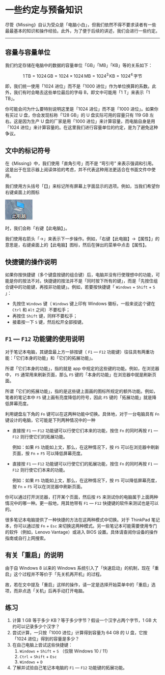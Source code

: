 # 一些约定与预备知识

尽管《Missing》自认为受众是「电脑小白」，但我们依然不得不要求读者有一些最最基本的知识和操作经验。此外，为了便于后续的讲述，我们会进行一些约定。

---

## 容量与容量单位

我们约定存储在电脑中的数据的容量单位「GB」「MB」「KB」等的关系如下：

$$1 \,\mathrm{TB}=1024\,\mathrm{GB}=1024\times1024\,\mathrm{MB}=1024^3\,\mathrm{KB}=1024^4\,\text{字节}$$

即，我们统一使用「1024 进位」而不是「1000 进位」作为单位换算的系数。此外，我们有时会略去这些单位最后的字母 B，即文中可能用「1 T」来表示「1 TB」。

你可能会问为什么要特别说明这里是「1024 进位」而不是「1000 进位」。如果你有买过 U 盘，你会发现标称「128 GB」的 U 盘实际可用的容量只有 119 GB 左右。这是因为生产 U 盘的厂家是用「1000 进位」来计算容量，而电脑自身是用「1024 进位」来计算容量的。在这里我们进行容量单位的约定，是为了避免这种争议。

## 文中的标记符号

在《Missing》中，我们使用「直角引号」而不是 “弯引号” 来表示强调和引用。这是出于在显示器上阅读体验的考虑，并不代表这种用法更适合在书面文件中使用。

我们使用方头括号「【】」来标记所有屏幕上字面显示的选项。例如，当我们希望你右键桌面上的图标

![Untitled](pre-knowledge/Untitled.png)

时，我们会称「右键【此电脑】」。

我们使用右箭头「→」来表示下一步操作。例如，「右键【此电脑】→【属性】」的意思是，右键桌面上的【此电脑】图标，然后在弹出的菜单中点击【属性】。

## 快捷键的操作说明

如果你按快捷键（多个键盘按键的组合键）后，电脑并没有行使理想中的功能，可能是你的按法不对。快捷键的按法并不是「同时按下所有的键」，而是「先按住组合键中的功能键，再按非功能键」。例如，若要按快捷键「 `Windows` + `Shift` + `S` 」：

- 先按住 `Windows` 键（ `Windows` 键上印有 Windows 徽标，一般来说这个键在 `Ctrl` 和 `Alt` 之间）不要松手；
- 再按住 `Shift` 键，同样不要松手；
- 接着按一下 `S` 键，然后松开全部按键。

## `F1` — `F12` 功能键的使用说明

对于笔记本电脑，其键盘最上方一排按键（ `F1` — `F12` 功能键）往往具有两重功能：「它们本身的功能」和「它们的拓展功能」。

所谓「它们本身的功能」，指的就是 app 中规定的这些键的功能。例如，在浏览器中， `F5` 通常用来刷新页面，那么 `F5` 键的「本身的功能」在浏览器中就是刷新页面。

所谓「它们的拓展功能」，指的是这些键上面画的图标所规定的额外功能。例如，笔者的笔记本中 `F5` 键上画有亮度降低的符号，因此 `F5` 键的「拓展功能」就是降低屏幕亮度。

利用键盘左下角的 `Fn` 键可以在这两种功能中切换。具体地，对于一台电脑具有 `Fn` 键设计的电脑，它可能是下列两种情况中的一种

- 直接按 `F1` — `F12` 功能键可以行使它们本来的功能，按住 `Fn` 的同时再按 `F1` — `F12` 则行使它们的拓展功能。
    
    例如：如果 `F5` 功能如上文，那么，在这种情况下，按 `F5` 可以在浏览器中刷新页面，按 `Fn` + `F5` 可以降低屏幕亮度。
    
- 直接按 `F1` — `F12` 功能键可以行使它们的拓展功能，按住 `Fn` 的同时再按 `F1` — `F12` 则行使它们本来的功能。
    
    例如：如果 `F5` 功能如上文，那么，在这种情况下，按 `F5` 可以降低屏幕亮度，按 `Fn` + `F5` 可以在浏览器中刷新页面。
    

你可以通过打开浏览器，打开某个页面，然后按 `F5` 来测试你的电脑属于上面两种情况中的哪一种。更一般地，用其他带有 `F1` — `F12` 快捷键的软件来测试也是可以的。

很多笔记本电脑提供了一种快捷的方法在这两种模式中切换。对于 ThinkPad 笔记本，你可以通过按 `Fn` + `Esc` 来切换这两种模式。另一些笔记本可能需要使用专门的软件（例如，Lenovo Vantage）或进入 BIOS 设置。具体请查阅你设备的操作指南或自行上网搜索。

## 有关「重启」的说明

由于自 Windows 8 以来的 Windows 系统引入了「快速启动」的机制，现在「重启」这个过程并不等价于「先关机再开机」的过程。

故，若在文中提及「重启」这样的操作，请一定是选择开始菜单中的「重启」选项，而非点选「关机」后再手动打开电脑。

## 练习

1. 计算 1 GB 等于多少 KB？等于多少字节？假设一个汉字占两个字节，1 GB 大约可以记录多少个汉字？
2. 尝试计算，一只按「1000 进位」计算得到容量为 64 GB 的 U 盘，它按「1024 进位」得到的容量是多少？
3. 在自己电脑上尝试这些快捷键：
    1. `Windows` + `Shift` + `S` （仅限 Windows 10 / 11）
    2. `Ctrl` + `Shift` + `Esc` 
    3. `Windows` + `D` 
4. 了解并试验自己笔记本电脑的 `F1` — `F12` 功能键的拓展功能。